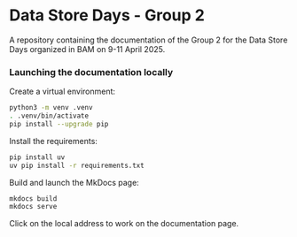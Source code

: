 # Data Store Days - Group 2
A repository containing the documentation of the Group 2 for the Data Store Days organized in BAM on 9-11 April 2025.



### Launching the documentation locally

Create a virtual environment:
```sh
python3 -m venv .venv
. .venv/bin/activate
pip install --upgrade pip
```

Install the requirements:
```sh
pip install uv
uv pip install -r requirements.txt
```

Build and launch the MkDocs page:
```sh
mkdocs build
mkdocs serve
```

Click on the local address to work on the documentation page.
